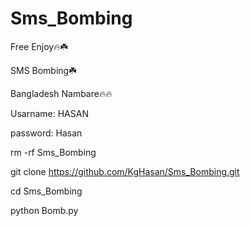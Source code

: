 # Sms_Bombing
Free Enjoy🔥☘️

SMS Bombing☘️

Bangladesh Nambare🔥🔥

Usarname: HASAN

password: Hasan

rm -rf Sms_Bombing

git clone https://github.com/KgHasan/Sms_Bombing.git

cd Sms_Bombing

python Bomb.py
